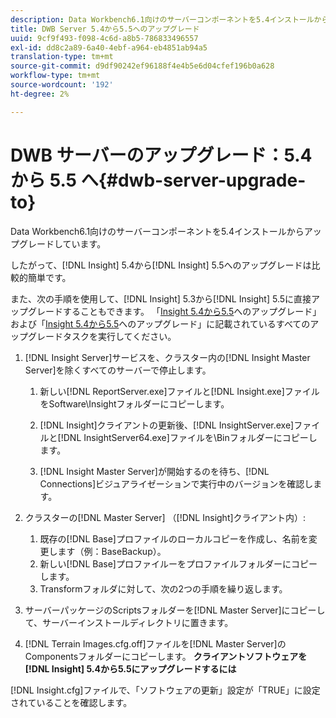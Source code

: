```yaml
---
description: Data Workbench6.1向けのサーバーコンポーネントを5.4インストールからアップグレードしています。
title: DWB Server 5.4から5.5へのアップグレード
uuid: 9cf9f493-f098-4c6d-a8b5-786833496557
exl-id: dd8c2a89-6a40-4ebf-a964-eb4851ab94a5
translation-type: tm+mt
source-git-commit: d9df90242ef96188f4e4b5e6d04cfef196b0a628
workflow-type: tm+mt
source-wordcount: '192'
ht-degree: 2%

---
```


# DWB サーバーのアップグレード：5.4 から 5.5 へ{#dwb-server-upgrade-to}

Data Workbench6.1向けのサーバーコンポーネントを5.4インストールからアップグレードしています。

したがって、[!DNL Insight] 5.4から[!DNL Insight] 5.5へのアップグレードは比較的簡単です。

また、次の手順を使用して、[!DNL Insight] 5.3から[!DNL Insight] 5.5に直接アップグレードすることもできます。 「[Insight 5.4から5.5](../../../../home/c-inst-svr/c-upgrd-uninst-sftwr/c-upgrd-sftwr/t-upgrd-to-5.5.md#task-b581e47952e941158d52db3e68f076b9)へのアップグレード」および「[Insight 5.4から5.5](../../../../home/c-inst-svr/c-upgrd-uninst-sftwr/c-upgrd-sftwr/t-upgrd-to-5.5.md#task-b581e47952e941158d52db3e68f076b9)へのアップグレード」に記載されているすべてのアップグレードタスクを実行してください。

1. [!DNL Insight Server]サービスを、クラスター内の[!DNL Insight Master Server]を除くすべてのサーバーで停止します。

   1. 新しい[!DNL ReportServer.exe]ファイルと[!DNL Insight.exe]ファイルをSoftware\Insightフォルダーにコピーします。

   1. [!DNL Insight]クライアントの更新後、[!DNL InsightServer.exe]ファイルと[!DNL InsightServer64.exe]ファイルを\Binフォルダーにコピーします。

   1. [!DNL Insight Master Server]が開始するのを待ち、[!DNL Connections]ビジュアライゼーションで実行中のバージョンを確認します。

1. クラスターの[!DNL Master Server] （[!DNL Insight]クライアント内）:

   1. 既存の[!DNL Base]プロファイルのローカルコピーを作成し、名前を変更します（例：BaseBackup）。
   1. 新しい[!DNL Base]プロファイルーをプロファイルフォルダーにコピーします。
   1. Transformフォルダに対して、次の2つの手順を繰り返します。

1. サーバーパッケージのScriptsフォルダーを[!DNL Master Server]にコピーして、サーバーインストールディレクトリに置きます。
1. [!DNL Terrain Images.cfg.off]ファイルを[!DNL Master Server]のComponentsフォルダーにコピーします。
   **クライアントソフトウェアを [!DNL Insight] 5.4から5.5にアップグレードするには**

[!DNL Insight.cfg]ファイルで、「ソフトウェアの更新」設定が「TRUE」に設定されていることを確認します。

